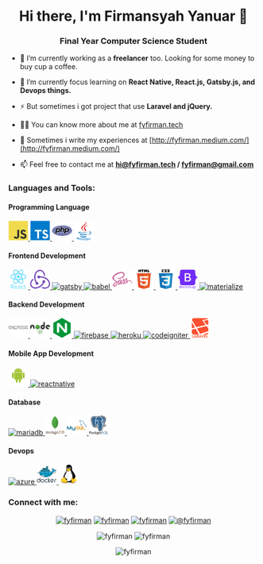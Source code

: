 <h1 align="center">Hi there, I'm Firmansyah Yanuar 👋</h1>
<h3 align="center">Final Year Computer Science Student</h3>

- 🔭 I’m currently working as a **freelancer** too. Looking for some money to buy cup a coffee.

- 🌱 I’m currently focus learning on **React Native, React.js, Gatsby.js, and Devops things.**

- ⚡ But sometimes i got project that use **Laravel and jQuery.**

- 👨‍💻 You can know more about me at [fyfirman.tech](fyfirman.tech)

- 📝 Sometimes i write my experiences at [http://fyfirman.medium.com/](http://fyfirman.medium.com/)

- 📫 Feel free to contact me at **hi@fyfirman.tech / fyfirman@gmail.com**

<h3 align="left">Languages and Tools:</h3>
<h4>Programming Language</h4>
<a href="https://developer.mozilla.org/en-US/docs/Web/JavaScript" target="_blank"> <img src="https://raw.githubusercontent.com/devicons/devicon/master/icons/javascript/javascript-original.svg" alt="javascript" width="40" height="40"/> <a href="https://www.typescriptlang.org/" target="_blank"> <img src="https://raw.githubusercontent.com/devicons/devicon/master/icons/typescript/typescript-original.svg" alt="typescript" width="40" height="40"/> </a> <a href="https://www.php.net" target="_blank"> <img src="https://raw.githubusercontent.com/devicons/devicon/master/icons/php/php-original.svg" alt="php" width="40" height="40"/> </a>  <a href="https://www.java.com" target="_blank"> <img src="https://raw.githubusercontent.com/devicons/devicon/master/icons/java/java-original.svg" alt="java" width="40" height="40"/> </a>

<h4>Frontend Development</h4>
<a href="https://reactjs.org/" target="_blank">
  <img src="https://raw.githubusercontent.com/devicons/devicon/master/icons/react/react-original-wordmark.svg" alt="react" width="40" height="40"/>
</a>
<a href="https://redux.js.org" target="_blank"><img src="https://raw.githubusercontent.com/devicons/devicon/master/icons/redux/redux-original.svg" alt="redux" width="40" height="40"/> </a> <a href="https://www.gatsbyjs.com/" target="_blank"> <img src="https://www.vectorlogo.zone/logos/gatsbyjs/gatsbyjs-icon.svg" alt="gatsby" width="40" height="40"/></a><a href="https://babeljs.io/" target="_blank"> <img src="https://www.vectorlogo.zone/logos/babeljs/babeljs-icon.svg" alt="babel" width="40" height="40"/> </a><a href="https://sass-lang.com" target="_blank"> <img src="https://raw.githubusercontent.com/devicons/devicon/master/icons/sass/sass-original.svg" alt="sass" width="40" height="40"/> </a><a href="https://www.w3.org/html/" target="_blank"> <img src="https://raw.githubusercontent.com/devicons/devicon/master/icons/html5/html5-original-wordmark.svg" alt="html5" width="40" height="40"/> </a><a href="https://www.w3schools.com/css/" target="_blank"> <img src="https://raw.githubusercontent.com/devicons/devicon/master/icons/css3/css3-original-wordmark.svg" alt="css3" width="40" height="40"/> </a><a href="https://getbootstrap.com" target="_blank"> <img src="https://raw.githubusercontent.com/devicons/devicon/master/icons/bootstrap/bootstrap-plain-wordmark.svg" alt="bootstrap" width="40" height="40"/> </a> <a href="https://materializecss.com/" target="_blank"> <img src="https://raw.githubusercontent.com/prplx/svg-logos/5585531d45d294869c4eaab4d7cf2e9c167710a9/svg/materialize.svg" alt="materialize" width="40" height="40"/> </a>

<h4>Backend Development</h4>
<a href="https://expressjs.com" target="_blank"> <img src="https://raw.githubusercontent.com/devicons/devicon/master/icons/express/express-original-wordmark.svg" alt="express" width="40" height="40"/> </a> <a href="https://nodejs.org" target="_blank"> <img src="https://raw.githubusercontent.com/devicons/devicon/master/icons/nodejs/nodejs-original-wordmark.svg" alt="nodejs" width="40" height="40"/> </a><a href="https://www.nginx.com" target="_blank"> <img src="https://raw.githubusercontent.com/devicons/devicon/master/icons/nginx/nginx-original.svg" alt="nginx" width="40" height="40"/> </a> <a href="https://firebase.google.com/" target="_blank"> <img src="https://www.vectorlogo.zone/logos/firebase/firebase-icon.svg" alt="firebase" width="40" height="40"/> </a> <a href="https://heroku.com" target="_blank"> <img src="https://www.vectorlogo.zone/logos/heroku/heroku-icon.svg" alt="heroku" width="40" height="40"/> </a> <a href="https://codeigniter.com" target="_blank"> <img src="https://cdn.worldvectorlogo.com/logos/codeigniter.svg" alt="codeigniter" width="40" height="40"/> </a> <a href="https://laravel.com/" target="_blank"> <img src="https://raw.githubusercontent.com/devicons/devicon/master/icons/laravel/laravel-plain-wordmark.svg" alt="laravel" width="40" height="40"/> </a>

<h4>Mobile App Development</h4>
<a href="https://developer.android.com" target="_blank"> <img src="https://raw.githubusercontent.com/devicons/devicon/master/icons/android/android-original-wordmark.svg" alt="android" width="40" height="40"/> </a>
<a href="https://reactnative.dev/" target="_blank"> <img src="https://reactnative.dev/img/header_logo.svg" alt="reactnative" width="40" height="40"/> </a><p align="left">

<h4>Database</h4>
<a href="https://mariadb.org/" target="_blank"> <img src="https://www.vectorlogo.zone/logos/mariadb/mariadb-icon.svg" alt="mariadb" width="40" height="40"/> </a> <a href="https://www.mongodb.com/" target="_blank"> <img src="https://raw.githubusercontent.com/devicons/devicon/master/icons/mongodb/mongodb-original-wordmark.svg" alt="mongodb" width="40" height="40"/> </a> <a href="https://www.mysql.com/" target="_blank"> <img src="https://raw.githubusercontent.com/devicons/devicon/master/icons/mysql/mysql-original-wordmark.svg" alt="mysql" width="40" height="40"/> </a><a href="https://www.postgresql.org" target="_blank"> <img src="https://raw.githubusercontent.com/devicons/devicon/master/icons/postgresql/postgresql-original-wordmark.svg" alt="postgresql" width="40" height="40"/> </a>

<h4>Devops</h4>
<a href="https://azure.microsoft.com/en-in/" target="_blank"> <img src="https://www.vectorlogo.zone/logos/microsoft_azure/microsoft_azure-icon.svg" alt="azure" width="40" height="40"/> </a>
<a href="https://www.docker.com/" target="_blank"> <img src="https://raw.githubusercontent.com/devicons/devicon/master/icons/docker/docker-original-wordmark.svg" alt="docker" width="40" height="40"/> </a> <a href="https://www.linux.org/" target="_blank"> <img src="https://raw.githubusercontent.com/devicons/devicon/master/icons/linux/linux-original.svg" alt="linux" width="40" height="40"/> </a>


<h3 align="left">Connect with me:</h3>
<p align="center">
<a href="https://dev.to/fyfirman" target="blank"><img align="center" src="https://cdn.jsdelivr.net/npm/simple-icons@3.0.1/icons/dev-dot-to.svg" alt="fyfirman" height="30" width="40" /></a>
<a href="https://linkedin.com/in/fyfirman" target="blank"><img align="center" src="https://cdn.jsdelivr.net/npm/simple-icons@3.0.1/icons/linkedin.svg" alt="fyfirman" height="30" width="40" /></a>
<a href="https://instagram.com/fyfirman" target="blank"><img align="center" src="https://cdn.jsdelivr.net/npm/simple-icons@3.0.1/icons/instagram.svg" alt="fyfirman" height="30" width="40" /></a>
<a href="https://medium.com/@fyfirman" target="blank"><img align="center" src="https://cdn.jsdelivr.net/npm/simple-icons@3.0.1/icons/medium.svg" alt="@fyfirman" height="30" width="40" /></a>
</p>

<p align="center"><img height="120" align="center" src="https://github-readme-stats.vercel.app/api/top-langs?username=fyfirman&show_icons=true&locale=en&layout=compact&theme=react" alt="fyfirman" /> <img height="120" align="center" src="https://github-readme-stats.vercel.app/api?username=fyfirman&show_icons=true&locale=en&theme=react" alt="fyfirman" /></p>

<p align="center"> <img src="https://komarev.com/ghpvc/?username=fyfirman&label=Profile%20views&color=blue&style=flat-square" alt="fyfirman" /> </p>

